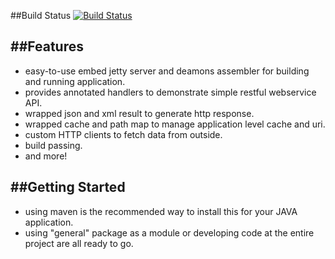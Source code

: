##Build Status
[![Build Status](https://travis-ci.org/Rhythmdiao/rhythmdiao-java-base.svg)](https://travis-ci.org/Rhythmdiao/rhythmdiao-java-base)

##Features
--------------------
*   easy-to-use embed jetty server and deamons assembler for building and running application.
*   provides annotated handlers to demonstrate simple restful webservice API.
*   wrapped json and xml result to generate http response.
*   wrapped cache and path map to manage application level cache and uri.
*   custom HTTP clients to fetch data from outside.
*   build passing.
*   and more!

##Getting Started
--------------------
*   using maven is the recommended way to install this for your JAVA application.
*   using "general" package as a module or developing code at the entire project are all ready to go.

